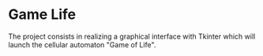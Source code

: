 # Game Life

The project consists in realizing a graphical interface with Tkinter which will launch the cellular automaton "Game of Life". 
